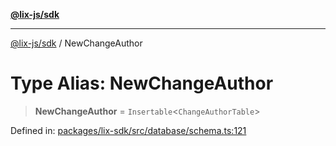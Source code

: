 [**@lix-js/sdk**](../README.md)

***

[@lix-js/sdk](../globals.md) / NewChangeAuthor

# Type Alias: NewChangeAuthor

> **NewChangeAuthor** = `Insertable`\<`ChangeAuthorTable`\>

Defined in: [packages/lix-sdk/src/database/schema.ts:121](https://github.com/opral/monorepo/blob/f4435d280cb682cf73d4f843d615781e28b8d0ec/packages/lix-sdk/src/database/schema.ts#L121)
